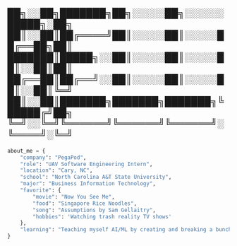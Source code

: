
██╗░░██╗███████╗██╗░░░░░██╗░░░░░░█████╗░██╗
██║░░██║██╔════╝██║░░░░░██║░░░░░██╔══██╗██║
███████║█████╗░░██║░░░░░██║░░░░░██║░░██║██║
██╔══██║██╔══╝░░██║░░░░░██║░░░░░██║░░██║╚═╝
██║░░██║███████╗███████╗███████╗╚█████╔╝██╗
╚═╝░░╚═╝╚══════╝╚══════╝╚══════╝░╚════╝░╚═╝
-------------------------------------------

```python
about_me = {
    "company": "PegaPod",
    "role": "UAV Software Engineering Intern",
    "location": "Cary, NC",
    "school": "North Carolina A&T State University",
    "major": "Business Information Technology",
    "favorite": {
        "movie": "Now You See Me",
        "food": "Singapore Rice Noodles",
        "song": "Assumptions by Sam Gellaitry",
        "hobbies": 'Watching trash reality TV shows'
    },
    "learning": "Teaching myself AI/ML by creating and breaking a bunch of projects until something sticks"
}

